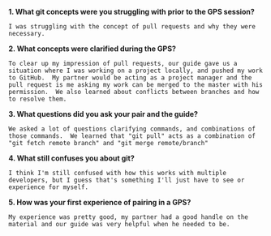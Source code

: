 **1. What git concepts were you struggling with prior to the GPS session?**

	I was struggling with the concept of pull requests and why they were necessary.

**2. What concepts were clarified during the GPS?**

	To clear up my impression of pull requests, our guide gave us a situation where I was working on a project locally, and pushed my work to GitHub.  My partner would be acting as a project manager and the pull request is me asking my work can be merged to the master with his permission.  We also learned about conflicts between branches and how to resolve them.

**3. What questions did you ask your pair and the guide?**

	We asked a lot of questions clarifying commands, and combinations of those commands.  We learned that "git pull" acts as a combination of "git fetch remote branch" and "git merge remote/branch"

**4. What still confuses you about git?**

	I think I'm still confused with how this works with multiple developers, but I guess that's something I'll just have to see or experience for myself.  

**5. How was your first experience of pairing in a GPS?**

	My experience was pretty good, my partner had a good handle on the material and our guide was very helpful when he needed to be.